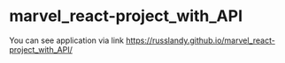# marvel_react-project_with_API
You can see application via link 
https://russlandy.github.io/marvel_react-project_with_API/

